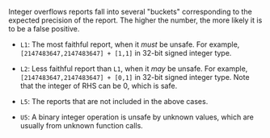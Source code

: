 Integer overflows reports fall into several "buckets" corresponding to the expected precision of the
report. The higher the number, the more likely it is to be a false positive.

*   `L1`: The most faithful report, when it *must* be unsafe.  For example,
    `[2147483647,2147483647] + [1,1]` in 32-bit signed integer type.

*   `L2`: Less faithful report than `L1`, when it *may* be unsafe.  For example,
    `[2147483647,2147483647] + [0,1]` in 32-bit signed integer type.  Note that the integer of RHS
    can be 0, which is safe.

*   `L5`: The reports that are not included in the above cases.

*   `U5`: A binary integer operation is unsafe by unknown values, which are usually from unknown
    function calls.
